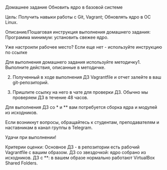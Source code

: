 Домашнее задание
Обновить ядро в базовой системе

Цель:
Получить навыки работы с Git, Vagrant;
Обновлять ядро в ОС Linux.


Описание/Пошаговая инструкция выполнения домашнего задания:
Программа минимум: установить свежее ядро.

Уже настроили рабочее место? Если еще нет - используйте инструкцию по ссылке

Для выполнения домашнего задания используйте методичку1. Выполните действия, описанные в методичке.

2. Полученный в ходе выполнения ДЗ Vagrantfile и отчет залейте в ваш git-репозиторий.

3. Пришлите ссылку на него в чате для проверки ДЗ. Обычно мы проверяем ДЗ в течение 48 часов.

Для выполнения ДЗ со * и ** вам потребуется сборка ядра и модулей из исходников.

Если возникнут вопросы, обращайтесь к студентам, преподавателям и наставникам в канал группы в Telegram.

Удачи при выполнении!


Критерии оценки:
Основное ДЗ - в репозитории есть рабочий Vagrantfile с вашим образом.
ДЗ со звездочкой: ядро собрано из исходников.
ДЗ с **: в вашем образе нормально работают VirtualBox Shared Folders.
